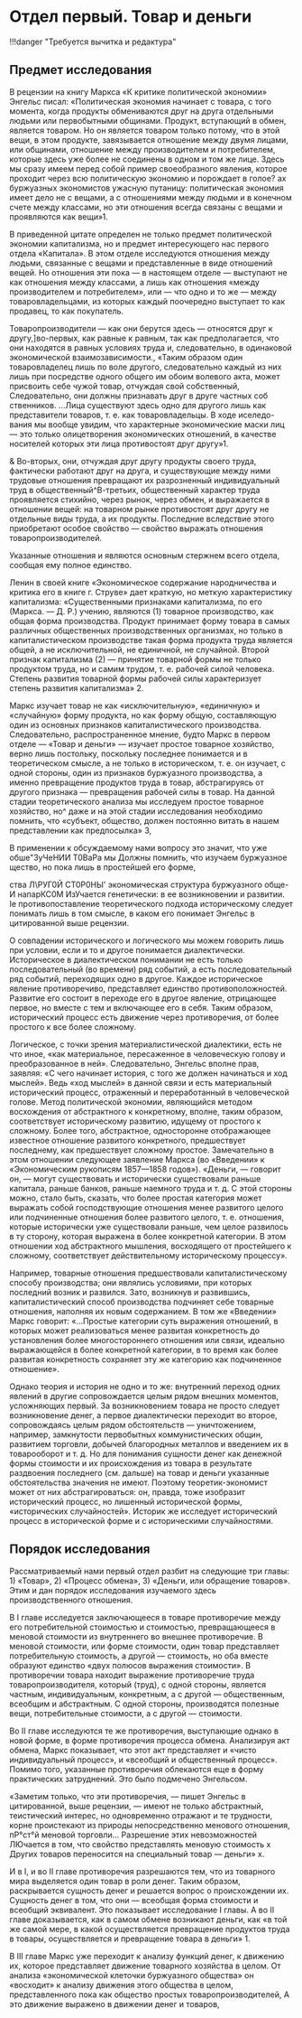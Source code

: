 # Отдел первый. Товар и деньги

!!!danger "Требуется вычитка и редактура"

## Предмет исследования

В рецензии на книгу Маркса «К критике политической экономии» Энгельс писал: «Политическая экономия начинает с товара, с того
момента, когда продукты обмениваются друг на друга отдельными
людьми или первобытными общинами. Продукт, вступающий в
обмен, является товаром. Но он является товаром только потому, что
в этой вещи, в этом продукте, завязывается отношение между двумя
лицами, или общинами, отношение между производителем и
потребителем, которые здесь уже более не соединены в одном и том же лице.
Здесь мы сразу имеем перед собой пример своеобразного явления,
которое проходит через всю политическую экономию и порождает в
голое? ах буржуазных экономистов ужасную путаницу: политическая
экономия имеет дело не с вещами, а с отношениями между людьми
и в конечном счете между классами, но эти отношения всегда связаны
с вещами и проявляются как вещи»1.

В приведенной цитате определен не только предмет политической
экономии капитализма, но и предмет интересующего нас первого
отдела «Капитала». В этом отделе исследуются отношения между
людьми, связанные с вещами и представленные в виде отношений вещей.
Но отношения эти пока — в настоящем отделе — выступают не
как отношения между классами, а лишь как отношения «между
производителем и потребителем», или — что одно и то же — между
товаровладельцами, из которых каждый поочередно выступает то
как продавец, то как покупатель.

Товаропроизводители — как они берутся здесь — относятся друг
к другу,]во-первых, как равные к равным, так как предполагается,
что они находятся в равных условиях труда и, следовательно, в
одинаковой экономической взаимозависимости., «Таким образом один
товаровладелец лишь по воле другого, следовательно каждый из
них лишь при посредстве одного общего им обоим волевого акта,
может присвоить себе чужой товар, отчуждая свой собственный,
Следовательно, они должны признавать друг в друге частных соб
ственников. ...Лица существуют здесь одно для другого лишь как
представители товаров, т. е. как товаровладельцы. В ходе иселедо-
вания мы вообще увидим, что характерные экономические маски
лиц — это только олицетворения экономических отношений, в
качестве носителей которых эти лица противостоят друг другу»1.

& Во-вторых, они, отчуждая друг другу продукты своего труда,
фактически работают друг на друга, и существующие между ними
трудовые отношения превращают их разрозненный индивидуальный
труд в общественный^В-третьих, общественный характер труда
проявляется стихийно, через рынок, через обмен, и выражается в
отношении вещей: на товарном рынке противостоят друг другу не
отдельные виды труда, а их продукты. Последние вследствие этого
приобретают особое свойство — свойство выражать отношения
товаропроизводителей.

Указанные отношения и являются основным стержнем всего
отдела, сообщая ему полное единство.

Ленин в своей книге «Экономическое содержание народничества
и критика его в книге г. Струве» дает краткую, но меткую
характеристику капитализма: «Существенными признаками капитализма, по
его (Маркса. — Д. Р.) учению, являются (1) товарное производство,
как общая форма производства. Продукт принимает форму товара
в самых различных общественных производственных организмах,
но только в капиталистическом производстве такая форма продукта
труда является общей, а не исключительной, не единичной, не
случайной. Второй признак капитализма (2) — принятие товарной
формы не только продуктом труда, но и самим трудом, т. е. рабочей
силой человека. Степень развития товарной формы рабочей силы
характеризует степень развития капитализма» 2.

Маркс изучает товар не как «исключительную», «единичную»
и «случайную» форму продукта, но как форму общую, составляющую
один из основных признаков капиталистического производства.
Следовательно, распространенное мнение, будто Маркс в первом
отделе — «Товар и деньги» — изучает простое товарное хозяйство,
верно лишь постольку, поскольку последнее понимается и в
теоретическом смысле, а не только в историческом, т. е. он изучает, с одной
стороны, один из признаков буржуазного производства, а именно
превращение продуктов труда в товар, абстрагируясь от другого
признака — превращения рабочей силы в товар. На данной стадии
теоретического анализа мы исследуем простое товарное хозяйство,
но^ даже и на этой стадии исследования необходимо помнить, что
«субъект, общество, должен постоянно витать в нашем представлении
как предпосылка» 3,

В применении к обсуждаемому нами вопросу это значит, что уже
обше"3уЧеНИИ Т0ВаРа мы Должны помнить, что изучаем буржуазное
щество, но пока лишь в простейшей его форме,

ства Л\РУГ0Й СТ0Р0НЫ' экономическая структура буржуазного обще-
И напарКС0М ИзУчается генетически: в ее возникновении и развитии.
Iе противопоставление теоретического подхода историческому
следует понимать лишь в том смысле, в каком его понимает Энгельс
в цитированной выше рецензии.

О совпадении исторического и логического мы можем говорить
лишь при условии, если и то и другое понимается диалектически.
Историческое в диалектическом понимании не есть только
последовательный (во времени) ряд событий, а есть последовательный ряд
событий, переходящих одно в другое. Каждое историческое явление
противоречиво, представляет единство противоположностей.
Развитие его состоит в переходе его в другое явление, отрицающее
первое, но вместе с тем и включающее его в себя. Таким образом,
исторический процесс есть движение через противоречия, от более простого
к все более сложному.

Логическое, с точки зрения материалистической диалектики, есть
не что иное, «как материальное, пересаженное в человеческую
голову и преобразованное в ней». Следовательно, Энгельс вполне прав,
заявляя: «С чего начинает история, с того же должен начинаться и
ход мыслей». Ведь «ход мыслей» в данной связи и есть материальный
исторический процесс, отраженный и переработанный в человеческой
голове. Метод политической экономии, являющийся методом
восхождения от абстрактного к конкретному, вполне, таким образом,
соответствует историческому развитию, идущему от простого к
сложному. Более того, абстрактное, односторонне отображающее
известное отношение развитого конкретного, предшествует последнему,
как предшествует сложному простое. Замечательно в этом отношении
следующее заявление Маркса (во «Введении» к «Экономическим
рукописям 1857—1858 годов»). «Деньги, — говорит он, — могут
существовать и исторически существовали раньше капитала, раньше
банков, раньше наемного труда и т. д. С этой стороны можно, стало
быть, сказать, что более простая категория может выражать собой
господствующие отношения менее развитого целого или подчиненные
отношения более развитого целого, т. е. отношения, которые
исторически уже существовали раньше, чем целое развилось в ту сторону,
которая выражена в более конкретной категории. В этом отношении
ход абстрактного мышления, восходящего от простейшего к
сложному, соответствует действительному историческому процессу».

Например, товарные отношения предшествовали
капиталистическому способу производства; они являлись условиями, при которых
последний возник и развился. Зато, возникнув и развившись,
капиталистический способ производства подчиняет себе товарные
отношения, наполняя их новым содержанием. В том же «Введении»
Маркс говорит: «...Простые категории суть выражения отношений,
в которых может реализоваться менее развитая конкретность до
установления более многостороннего отношения или связи, идеально
выражающейся в более конкретной категории, в то время как более
развитая конкретность сохраняет эту же категорию как подчиненное
отношение».

Однако теория и история не одно и то же: внутренний переход
одних явлений в другие сопровождается целым рядом внешних
моментов, усложняющих первый. За возникновением товара не просто
следует возникновение денег, а первое диалектически переходит
во второе, сопровождаясь целым рядом обстоятельств —
уничтожением, например, замкнутости первобытных коммунистических
общин, развитием торговли, добычей благородных металлов и
введением их в товарооборот и т. д. Но для понимания сущности денег
как денежной формы стоимости и их происхождения из товара в
результате раздвоения последнего (см. дальше) на товар и деньги
указанные обстоятельства значения не имеют. Поэтому
теоретик-экономист может от них абстрагироваться: он, правда, тоже изобразит
исторический процесс, но лишенный исторической формы,
«исторических случайностей». Историк же исследует исторический процесс
в исторической форме и с историческими случайностями.

## Порядок исследования

Рассматриваемый нами первый отдел разбит на следующие три
главы: 1) «Товар», 2) «Процесс обмена», 3) «Деньги, или обращение
товаров». Этим и дан порядок исследования изучаемого здесь
производственного отношения.

В I главе исследуется заключающееся в товаре противоречие
между его потребительной стоимостью и стоимостью, превращающееся
в меновой стоимости из внутреннего во внешнее противоречие.
В меновой стоимости, или форме стоимости, один товар представляет
потребительную стоимость, а другой — стоимость, но оба вместе
образуют единство «двух полюсов выражения стоимости». В
противоречии товара находит выражение противоречие труда
товаропроизводителя, который (труд), с одной стороны, является частным,
индивидуальным, конкретным, а с другой — общественным,
всеобщим и абстрактным. С одной стороны, производятся полезные вещи,
потребительные стоимости, а с другой — стоимости.

Во II главе исследуются те же противоречия, выступающие
однако в новой форме, в форме противоречия процесса обмена.
Анализируя акт обмена, Маркс показывает, что этот акт представляет и
«чисто индивидуальный процесс», и «всеобщий и общественный
процесс». Помимо того, указанные противоречия облекаются еще в форму
практических затруднений. Это было подмечено Энгельсом.

«Заметим только, что эти противоречия, — пишет Энгельс в
цитированной, выше рецензии, — имеют не только абстрактный,
теистический интерес, но одновременно отражают и те трудности,
корне проистекают из природы непосредственно менового отношения,
пР°ст°й меновой торговли... Разрешение этих невозможностей
ЛЮчается в том, что свойство представлять меновую стоимость
х Других товаров переносится на специальный товар — деньги» х.

И в I, и во II главе противоречия разрешаются тем, что из
товарного мира выделяется один товар в роли денег. Таким образом,
раскрывается сущность денег и решается вопрос о происхождении их.
Сущность денег в том, что они — всеобщая форма стоимости и
всеобщий эквивалент. Это показывает исследование I главы. А во II
главе доказывается, как в самом обмене возникают деньги, как
«в той же самой мере, в какой осуществляется превращение продуктов
труда в товары, осуществляется и превращение товара в деньги» 1.

В III главе Маркс уже переходит к анализу функций денег, к
движению их, которое представляет движение товарного хозяйства в
целом. От анализа «экономической клеточки буржуазного общества»
он «восходит» к анализу движения этого общества в целом,
представленного пока как общество простых товаропроизводителей, А это
движение выражено в движении денег и товаров,
